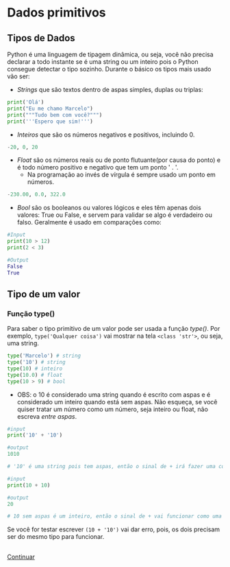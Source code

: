 # Dados primitivos

## Tipos de Dados

Python é uma linguagem de tipagem dinâmica, ou seja, você não precisa declarar a todo instante se é uma string ou um inteiro pois o Python consegue detectar o tipo sozinho. 
Durante o básico os tipos mais usado vão ser:

- *Strings* que são textos dentro de aspas simples, duplas ou triplas: 

``` py
print('Olá')
print("Eu me chamo Marcelo")
print("""Tudo bem com você?""")
print('''Espero que sim!''')
```

- *Inteiros* que são os números negativos e positivos, incluindo 0.  

``` py
-20, 0, 20
```

- *Float* são os números reais ou de ponto flutuante(por causa do ponto) e é todo número positivo e negativo que tem um ponto ' . '.    
  - Na programação ao invés de vírgula é sempre usado um ponto em números.

```py
-230.00, 0.0, 322.0
```

- *Bool* são os booleanos ou valores lógicos e eles têm apenas dois valores: True ou False, e servem para validar se algo é verdadeiro ou falso. Geralmente é usado em comparações como: 

```py
#Input
print(10 > 12)
print(2 < 3)

#Output
False
True
```

## Tipo de um valor

### Função type()

Para saber o tipo primitivo de um valor pode ser usada a função *type()*. Por exemplo, `type('Qualquer coisa')` vai mostrar na tela `<class 'str'>`, ou seja, uma string.                                      
```py
type('Marcelo') # string                                
type('10') # string                          
type(10) # inteiro          
type(10.0) # float                       
type(10 > 9) # bool           
```

- OBS: o 10 é considerado uma string quando é escrito com aspas e é considerado um inteiro quando está sem aspas. Não esqueça, se você quiser tratar um número como um número, seja inteiro ou float, não escreva *entre aspas*.
```py
#input
print('10' + '10') 

#output
1010

# '10' é uma string pois tem aspas, então o sinal de + irá fazer uma concatenação, que é juntar os dois valores, por isso o resultado foi '1010'

#input
print(10 + 10) 

#output
20

# 10 sem aspas é um inteiro, então o sinal de + vai funcionar como uma conta normal e vai mostrar na tela 20.
```
Se você for testar escrever `(10 + '10')` vai dar erro, pois, os dois precisam ser do mesmo tipo para funcionar.

##

[Continuar](https://github.com/Marcelo-4ever/Estudo/blob/main/Estudos/dados_primitivos.md)





